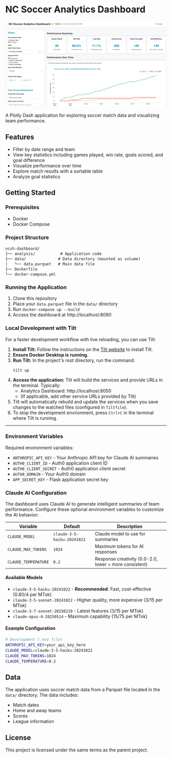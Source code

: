 # NC Soccer Analytics Dashboard

![Dashboard Screenshot](./docs/images/dashboard.png)

A Plotly Dash application for exploring soccer match data and visualizing team performance.

## Features

- Filter by date range and team
- View key statistics including games played, win rate, goals scored, and goal difference
- Visualize performance over time
- Explore match results with a sortable table
- Analyze goal statistics

## Getting Started

### Prerequisites

- Docker
- Docker Compose

### Project Structure

```
ncsh-dashboard/
├── analysis/           # Application code
├── data/              # Data directory (mounted as volume)
│   └── data.parquet   # Main data file
├── Dockerfile
└── docker-compose.yml
```

### Running the Application

1. Clone this repository
2. Place your `data.parquet` file in the `data/` directory
3. Run `docker-compose up --build`
4. Access the dashboard at http://localhost:8090

### Local Development with Tilt

For a faster development workflow with live reloading, you can use Tilt:

1.  **Install Tilt:** Follow the instructions on the [Tilt website](https://docs.tilt.dev/install.html) to install Tilt.
2.  **Ensure Docker Desktop is running.**
3.  **Run Tilt:** In the project's root directory, run the command:
    ```bash
    tilt up
    ```
4.  **Access the application:** Tilt will build the services and provide URLs in the terminal. Typically:
    *   Analytics Dashboard: http://localhost:8050
    *   (If applicable, add other service URLs provided by Tilt)
5.  Tilt will automatically rebuild and update the services when you save changes to the watched files (configured in `Tiltfile`).
6.  To stop the development environment, press `Ctrl+C` in the terminal where Tilt is running.

---

### Environment Variables

Required environment variables:
- `ANTHROPIC_API_KEY` - Your Anthropic API key for Claude AI summaries
- `AUTH0_CLIENT_ID` - Auth0 application client ID
- `AUTH0_CLIENT_SECRET` - Auth0 application client secret
- `AUTH0_DOMAIN` - Your Auth0 domain
- `APP_SECRET_KEY` - Flask application secret key

### Claude AI Configuration

The dashboard uses Claude AI to generate intelligent summaries of team performance. Configure these optional environment variables to customize the AI behavior:

| Variable | Default | Description |
|----------|---------|-------------|
| `CLAUDE_MODEL` | `claude-3-5-haiku-20241022` | Claude model to use for summaries |
| `CLAUDE_MAX_TOKENS` | `1024` | Maximum tokens for AI responses |
| `CLAUDE_TEMPERATURE` | `0.2` | Response creativity (0.0-2.0, lower = more consistent) |

#### Available Models
- `claude-3-5-haiku-20241022` - **Recommended**: Fast, cost-effective ($0.80/$4 per MTok)
- `claude-3-5-sonnet-20241022` - Higher quality, more expensive ($3/$15 per MTok)
- `claude-3-7-sonnet-20250219` - Latest features ($3/$15 per MTok)
- `claude-opus-4-20250514` - Maximum capability ($15/$75 per MTok)

#### Example Configuration
```bash
# Development (.env file)
ANTHROPIC_API_KEY=your_api_key_here
CLAUDE_MODEL=claude-3-5-haiku-20241022
CLAUDE_MAX_TOKENS=1024
CLAUDE_TEMPERATURE=0.2
```

## Data

The application uses soccer match data from a Parquet file located in the `data/` directory. The data includes:

- Match dates
- Home and away teams
- Scores
- League information

## License

This project is licensed under the same terms as the parent project.
